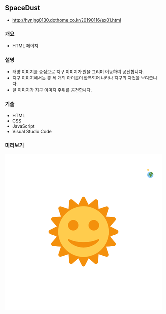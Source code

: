 ## SpaceDust
* http://hynjng0130.dothome.co.kr/20190116/ex01.html

### 개요
* HTML 페이지

### 설명
* 태양 이미지를 중심으로 지구 이미지가 원을 그리며 이동하여 공전합니다.
* 지구 이미지에서는 총 세 개의 아이콘이 반복되어 나타나 지구의 자전을 보여줍니다.
* 달 이미지가 지구 이미지 주위를 공전합니다.

### 기술
* HTML
* CSS
* JavaScript
* Visual Studio Code

### 미리보기
![sample](./image/Space.png)
